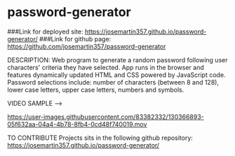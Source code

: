 # password-generator
###Link for deployed site: https://josemartin357.github.io/password-generator/
###Link for github page: https://github.com/josemartin357/password-generator

DESCRIPTION: Web program to generate a random password following user characters' criteria they have selected. App runs in the browser and features dynamically updated HTML and CSS powered by JavaScript code.
Password selections include: number of characters (between 8 and 128), lower case letters, upper case letters, numbers and symbols.

VIDEO SAMPLE -->

https://user-images.githubusercontent.com/83382332/130366893-05f632aa-04a4-4b78-8fb4-0cd48f740019.mov


TO CONTRIBUTE Projects sits in the following github repository: https://josemartin357.github.io/password-generator/




